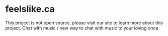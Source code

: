 # feelslike.ca
This project is not open source, please visit our site to learn more about this project.
Chat with music / new way to chat with music to your loving once
